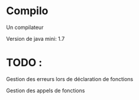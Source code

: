 # Compilo
Un compilateur

Version de java mini: 1.7

# TODO : 
Gestion des erreurs lors de déclaration de fonctions

Gestion des appels de fonctions
